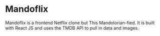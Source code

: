 # Mandoflix
Mandoflix is a frontend Netflix clone but This Mandolorian-fied. It is built with React JS and uses the TMDB API to pull in data and images.

